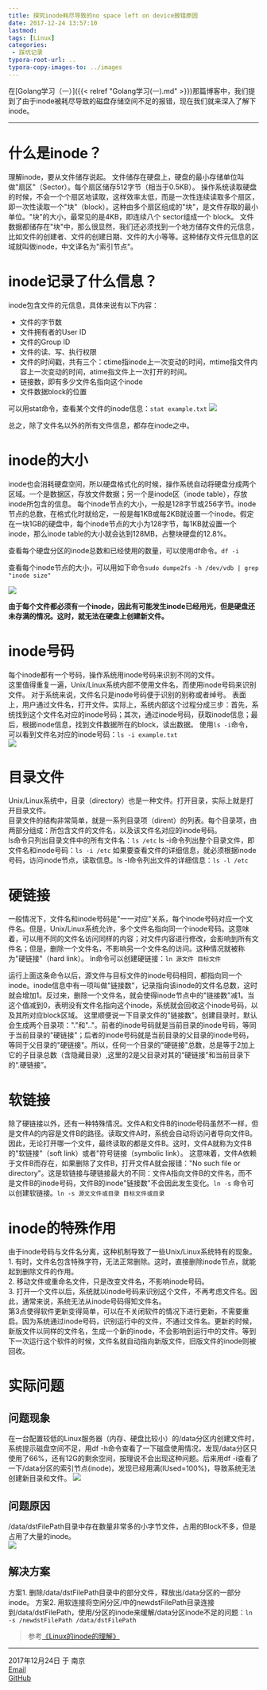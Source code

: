 ```yaml
---
title: 探究inode耗尽导致的no space left on device报错原因
date: 2017-12-24 13:57:10
lastmod:
tags: [Linux]
categories:
 - 踩坑记录
typora-root-url: ..
typora-copy-images-to: ../images
---
```

在[Golang学习（一）]({{< relref "Golang学习(一).md" >}})那篇博客中，我们提到了由于inode被耗尽导致的磁盘存储空间不足的报错，现在我们就来深入了解下inode。

-----

# 什么是inode？
理解inode，要从文件储存说起。
文件储存在硬盘上，硬盘的最小存储单位叫做"扇区"（Sector）。每个扇区储存512字节（相当于0.5KB）。
操作系统读取硬盘的时候，不会一个个扇区地读取，这样效率太低，而是一次性连续读取多个扇区，即一次性读取一个"块"（block）。这种由多个扇区组成的"块"，是文件存取的最小单位。"块"的大小，最常见的是4KB，即连续八个 sector组成一个 block。
文件数据都储存在"块"中，那么很显然，我们还必须找到一个地方储存文件的元信息，比如文件的创建者、文件的创建日期、文件的大小等等。这种储存文件元信息的区域就叫做inode，中文译名为"索引节点"。
# inode记录了什么信息？  
inode包含文件的元信息，具体来说有以下内容： 
+ 文件的字节数
+ 文件拥有者的User ID
+ 文件的Group ID
+ 文件的读、写、执行权限
+ 文件的时间戳，共有三个：ctime指inode上一次变动的时间，mtime指文件内容上一次变动的时间，atime指文件上一次打开的时间。
+ 链接数，即有多少文件名指向这个inode
+ 文件数据block的位置  

可以用stat命令，查看某个文件的inode信息：```stat example.txt```
![](/images/snipaste_20171224_140302.png)

总之，除了文件名以外的所有文件信息，都存在inode之中。

# inode的大小
inode也会消耗硬盘空间，所以硬盘格式化的时候，操作系统自动将硬盘分成两个区域。一个是数据区，存放文件数据；另一个是inode区（inode table），存放inode所包含的信息。
每个inode节点的大小，一般是128字节或256字节。inode节点的总数，在格式化时就给定，一般是每1KB或每2KB就设置一个inode。假定在一块1GB的硬盘中，每个inode节点的大小为128字节，每1KB就设置一个inode，那么inode table的大小就会达到128MB，占整块硬盘的12.8%。


查看每个硬盘分区的inode总数和已经使用的数量，可以使用df命令。```df -i```

查看每个inode节点的大小，可以用如下命令```sudo dumpe2fs -h /dev/vdb | grep "inode size"```


![](/images/snipaste_20171224_141006.png) 

**由于每个文件都必须有一个inode，因此有可能发生inode已经用光，但是硬盘还未存满的情况。这时，就无法在硬盘上创建新文件。**

# inode号码
每个inode都有一个号码，操作系统用inode号码来识别不同的文件。  
这里值得重复一遍，Unix/Linux系统内部不使用文件名，而使用inode号码来识别文件。
对于系统来说，文件名只是inode号码便于识别的别称或者绰号。
表面上，用户通过文件名，打开文件。实际上，系统内部这个过程分成三步：首先，系统找到这个文件名对应的inode号码；其次，通过inode号码，获取inode信息；最后，根据inode信息，找到文件数据所在的block，读出数据。
使用```ls -i```命令，可以看到文件名对应的inode号码：```ls -i example.txt```  
![](/images/snipaste_20171224_141138.png) 

# 目录文件
Unix/Linux系统中，目录（directory）也是一种文件。打开目录，实际上就是打开目录文件。  
目录文件的结构非常简单，就是一系列目录项（dirent）的列表。每个目录项，由两部分组成：所包含文件的文件名，以及该文件名对应的inode号码。  
ls命令只列出目录文件中的所有文件名：```ls /etc```
ls -i命令列出整个目录文件，即文件名和inode号码：```ls -i /etc```
如果要查看文件的详细信息，就必须根据inode号码，访问inode节点，读取信息。ls -l命令列出文件的详细信息：```ls -l /etc```
# 硬链接
一般情况下，文件名和inode号码是"一一对应"关系，每个inode号码对应一个文件名。但是，Unix/Linux系统允许，多个文件名指向同一个inode号码。这意味着，可以用不同的文件名访问同样的内容；对文件内容进行修改，会影响到所有文件名；但是，删除一个文件名，不影响另一个文件名的访问。这种情况就被称为"硬链接"（hard link）。
ln命令可以创建硬链接：```ln 源文件 目标文件```

运行上面这条命令以后，源文件与目标文件的inode号码相同，都指向同一个inode。inode信息中有一项叫做"链接数"，记录指向该inode的文件名总数，这时就会增加1。反过来，删除一个文件名，就会使得inode节点中的"链接数"减1。当这个值减到0，表明没有文件名指向这个inode，系统就会回收这个inode号码，以及其所对应block区域。
这里顺便说一下目录文件的"链接数"。创建目录时，默认会生成两个目录项："."和".."。前者的inode号码就是当前目录的inode号码，等同于当前目录的"硬链接"；后者的inode号码就是当前目录的父目录的inode号码，等同于父目录的"硬链接"。所以，任何一个目录的"硬链接"总数，总是等于2加上它的子目录总数（含隐藏目录）,这里的2是父目录对其的“硬链接”和当前目录下的“.硬链接”。
# 软链接
除了硬链接以外，还有一种特殊情况。文件A和文件B的inode号码虽然不一样，但是文件A的内容是文件B的路径。读取文件A时，系统会自动将访问者导向文件B。因此，无论打开哪一个文件，最终读取的都是文件B。这时，文件A就称为文件B的"软链接"（soft link）或者"符号链接（symbolic link）。
这意味着，文件A依赖于文件B而存在，如果删除了文件B，打开文件A就会报错："No such file or directory"。这是软链接与硬链接最大的不同：文件A指向文件B的文件名，而不是文件B的inode号码，文件B的inode"链接数"不会因此发生变化。```ln -s``` 命令可以创建软链接。```ln -s 源文文件或目录 目标文件或目录```
# inode的特殊作用
由于inode号码与文件名分离，这种机制导致了一些Unix/Linux系统特有的现象。  
​    1. 有时，文件名包含特殊字符，无法正常删除。这时，直接删除inode节点，就能起到删除文件的作用。  
​    2. 移动文件或重命名文件，只是改变文件名，不影响inode号码。  
​    3. 打开一个文件以后，系统就以inode号码来识别这个文件，不再考虑文件名。因此，通常来说，系统无法从inode号码得知文件名。  
第3点使得软件更新变得简单，可以在不关闭软件的情况下进行更新，不需要重启。因为系统通过inode号码，识别运行中的文件，不通过文件名。更新的时候，新版文件以同样的文件名，生成一个新的inode，不会影响到运行中的文件。等到下一次运行这个软件的时候，文件名就自动指向新版文件，旧版文件的inode则被回收。
# 实际问题
## 问题现象
在一台配置较低的Linux服务器（内存、硬盘比较小）的/data分区内创建文件时，系统提示磁盘空间不足，用df -h命令查看了一下磁盘使用情况，发现/data分区只使用了66%，还有12G的剩余空间，按理说不会出现这种问题。后来用df -i查看了一下/data分区的索引节点(inode)，发现已经用满(IUsed=100%)，导致系统无法创建新目录和文件。
![](/images/snipaste_20171224_142431.png)


## 问题原因
/data/dstFilePath目录中存在数量非常多的小字节文件，占用的Block不多，但是占用了大量的inode。   
![](/images/snipaste_20171224_142637.png) 

## 解决方案
方案1. 删除/data/dstFilePath目录中的部分文件，释放出/data分区的一部分inode。
方案2. 用软连接将空闲分区/中的newdstFilePath目录连接到/data/dstFilePath，使用/分区的inode来缓解/data分区inode不足的问题：```ln -s /newdstFilePath /data/dstFilePath```


> 参考[《Linux的inode的理解》](https://www.cnblogs.com/itech/archive/2012/05/15/2502284.html)

-----

2017年12月24日 于 南京  
[Email](toddlerya@qq.com)  
[GitHub](https://github.com/toddlerya)